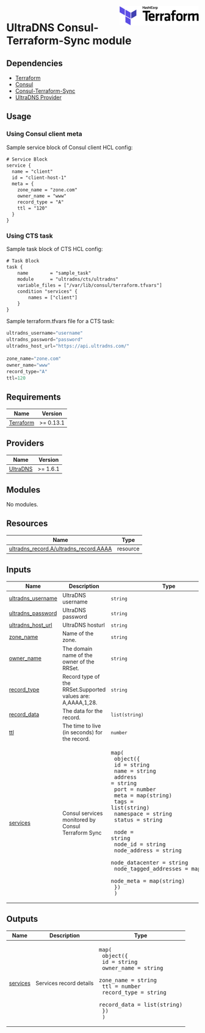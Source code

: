 <a href="https://terraform.io">
    <img src=".github/terraform_logo.svg" alt="Terraform logo" title="Terraform" align="right" height="50" />
</a>

# UltraDNS Consul-Terraform-Sync module

## Dependencies

- [Terraform](https://www.terraform.io/downloads.html)
- [Consul](https://www.consul.io/docs/install)
- [Consul-Terraform-Sync](https://www.consul.io/docs/nia/installation/install)
- [UltraDNS Provider](https://registry.terraform.io/providers/ultradns/ultradns/latest/docs)

## Usage

### Using Consul client meta

Sample service block of Consul client HCL config:

```hcl
# Service Block
service {
  name = "client"
  id = "client-host-1"
  meta = {
    zone_name = "zone.com"
    owner_name = "www"
    record_type = "A"
    ttl = "120"
  }
}
```

### Using CTS task

Sample task block of CTS HCL config:

```hcl
# Task Block
task {
    name        = "sample_task"
    module      = "ultradns/cts/ultradns"
    variable_files = ["/var/lib/consul/terraform.tfvars"]
    condition "services" {
        names = ["client"]
    }
}
```

Sample terraform.tfvars file for a CTS task:

```terraform
ultradns_username="username"
ultradns_password="password"
ultradns_host_url="https://api.ultradns.com/"

zone_name="zone.com"
owner_name="www"
record_type="A"
ttl=120
```

## Requirements

| Name                                                                   | Version   |
| ---------------------------------------------------------------------- | --------- |
| [Terraform](https://developer.hashicorp.com/terraform/downloads)       | >= 0.13.1 |

## Providers

| Name                                                                              | Version   |
| --------------------------------------------------------------------------------- | --------- |
| [UltraDNS](https://registry.terraform.io/providers/ultradns/ultradns/latest/docs) | >= 1.6.1  |

## Modules

No modules.

## Resources

| Name                                                                                                                          	| Type     |
| --------------------------------------------------------------------------------------------------------------------------------- | -------- |
| [ultradns_record.A/ultradns_record.AAAA](https://registry.terraform.io/providers/ultradns/ultradns/latest/docs/resources/record)  | resource |

## Inputs

| Name                                                                                 | Description                             | Type                                                                                                                                                                                                                                                                                                                                                                                                                                                                                                                                                      | Default | Required |
| ------------------------------------------------------------------------------------ | --------------------------------------- | --------------------------------------------------------------------------------------------------------------------------------------------------------------------------------------------------------------------------------------------------------------------------------------------------------------------------------------------------------------------------------------------------------------------------------------------------------------------------------------------------------------------------------------------------------- | ------- | :------: |
| [ultradns_username](#)		| UltraDNS username 															| `string` 		| n/a 	|   yes    |
| [ultradns_password](#)  		| UltraDNS password 															| `string` 		| n/a   |   yes    |
| [ultradns_host_url](#) 		| UltraDNS hosturl 																| `string` 		| n/a   |   yes    |
| [zone_name](#) 				| Name of the zone. 															| `string` 		| n/a   |   yes    |
| [owner_name](#) 				| The domain name of the owner of the RRSet. 									| `string` 		| n/a   |   yes    |
| [record_type](#)  			| Record type of the RRSet.Supported values are: A,AAAA,1,28.				 	| `string` 		| A		|   yes    |
| [record_data](#)				| The data for the record. 														| `list(string)`| n/a   |   yes    |
| [ttl](#) 						| The time to live (in seconds) for the record.	 								| `number` 		| 120   |   yes    |
| [services](#) 				| Consul services monitored by Consul Terraform Sync 							| <pre>map(<br>    object({<br>      id        = string<br>      name      = string<br>      address   = string<br>      port      = number<br>      meta      = map(string)<br>      tags      = list(string)<br>      namespace = string<br>      status    = string<br><br>      node                  = string<br>      node_id               = string<br>      node_address          = string<br>      node_datacenter       = string<br>      node_tagged_addresses = map(string)<br>      node_meta             = map(string)<br>    })<br>  )</pre> | n/a | yes |


## Outputs

| Name                                                                                 | Description                             | Type                                                                                                                                                                                                                                                                                                                                                                                                                                                                                                                                                      |
| ------------------------------------------------------------------------------------ | --------------------------------------- | --------------------------------------------------------------------------------------------------------------------------------------------------------------------------------------------------------------------------------------------------------------------------------------------------------------------------------------------------------------------------------------------------------------------------------------------------------------------------------------------------------------------------------------------------------- |
| [services](#)		| Services record details | <pre>map(<br>    object({<br>      id          = string<br>      owner_name  = string<br>      zone_name   = string<br>      ttl         = number<br>      record_type = string<br>      record_data = list(string)<br>    })<br>  )</pre> |
